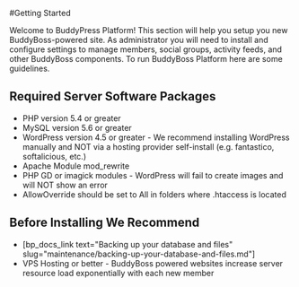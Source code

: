 #Getting Started


Welcome to BuddyPress Platform! This section will help you setup you new BuddyBoss-powered site. As administrator you will need to install and configure settings to manage members, social groups, activity feeds, and other BuddyBoss components. To run BuddyBoss Platform here are some guidelines.

Required Server Software Packages<a name="Required-Server-Software-Packages"></a>
---------------------------------

*   PHP version 5.4 or greater
*   MySQL version 5.6 or greater
*   WordPress version 4.5 or greater - We recommend installing WordPress manually and NOT via a hosting provider self-install (e.g. fantastico, softalicious, etc.)
*   Apache Module mod\_rewrite
*   PHP GD or imagick modules - WordPress will fail to create images and will NOT show an error
*   AllowOverride should be set to All in folders where .htaccess is located

Before Installing We Recommend<a name="Before-Installing-We-Recommend"></a>
------------------------------

*   [bp_docs_link text="Backing up your database and files" slug="maintenance/backing-up-your-database-and-files.md"]
*   VPS Hosting or better - BuddyBoss powered websites increase server resource load exponentially with each new member